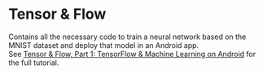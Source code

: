# Tensor & Flow

Contains all the necessary code to train a neural network based on the MNIST dataset and deploy that model in an Android app.  
See [Tensor & Flow, Part 1: TensorFlow & Machine Learning on Android](http://emuneee.com/blog/2018/03/07/tensor_and_flow_pt_1/) for the full tutorial.
